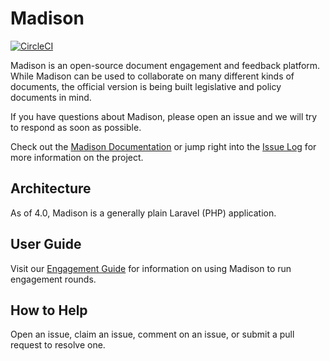 # Madison

[![CircleCI](https://circleci.com/gh/opengovfoundation/madison/tree/master.svg?style=svg)](https://circleci.com/gh/opengovfoundation/madison/tree/master)

Madison is an open-source document engagement and feedback platform.  While
Madison can be used to collaborate on many different kinds of documents, the
official version is being built legislative and policy documents in mind.

If you have questions about Madison, please open an issue and we will try to
respond as soon as possible.

Check out the [Madison Documentation](https://github.com/opengovfoundation/madison/tree/master/docs)
or jump right into the [Issue Log](https://github.com/opengovfoundation/madison/issues)
for more information on the project.

## Architecture

As of 4.0, Madison is a generally plain Laravel (PHP) application.

## User Guide

Visit our [Engagement Guide](https://mymadison.io/sponsors/guide)
for information on using Madison to run engagement rounds.

## How to Help

Open an issue, claim an issue, comment on an issue, or submit a pull request to
resolve one.
